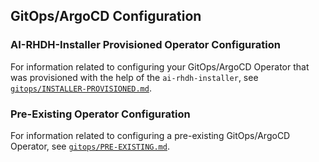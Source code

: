 ## GitOps/ArgoCD Configuration

### AI-RHDH-Installer Provisioned Operator Configuration

For information related to configuring your GitOps/ArgoCD Operator that was provisioned with the help of the `ai-rhdh-installer`, see [`gitops/INSTALLER-PROVISIONED.md`](./gitops/INSTALLER-PROVISIONED.md).


### Pre-Existing Operator Configuration

For information related to configuring a pre-existing GitOps/ArgoCD Operator, see [`gitops/PRE-EXISTING.md`](./gitops/PRE-EXISTING.md).